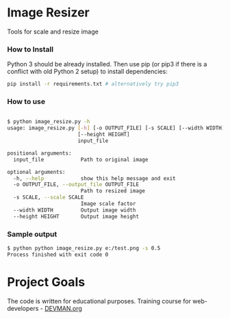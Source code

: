 # Image Resizer

Tools for scale and resize image


### How to Install

Python 3 should be already installed. Then use pip (or pip3 if there is a conflict with old Python 2 setup) to install dependencies:

```bash
pip install -r requirements.txt # alternatively try pip3
```

### How to use
```bash

$ python image_resize.py -h
usage: image_resize.py [-h] [-o OUTPUT_FILE] [-s SCALE] [--width WIDTH]
                       [--height HEIGHT]
                       input_file

positional arguments:
  input_file            Path to original image

optional arguments:
  -h, --help            show this help message and exit
  -o OUTPUT_FILE, --output_file OUTPUT_FILE
                        Path to resized image
  -s SCALE, --scale SCALE
                        Image scale factor
  --width WIDTH         Output image width
  --height HEIGHT       Output image height

```

### Sample output
```bash
$ python python image_resize.py e:/test.png -s 0.5
Process finished with exit code 0
```


# Project Goals

The code is written for educational purposes. Training course for web-developers - [DEVMAN.org](https://devman.org)
